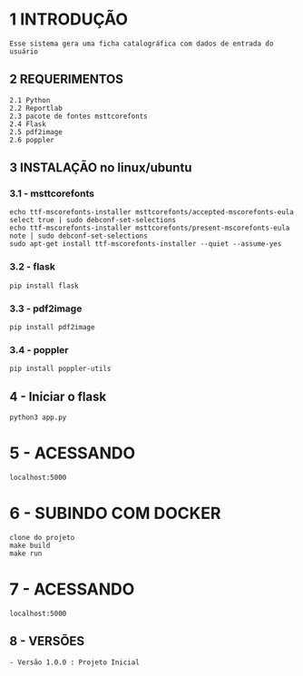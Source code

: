 # 1 INTRODUÇÃO
    Esse sistema gera uma ficha catalográfica com dados de entrada do usuário
## 2 REQUERIMENTOS
    2.1 Python
    2.2 Reportlab
    2.3 pacote de fontes msttcorefonts
    2.4 Flask
    2.5 pdf2image
    2.6 poppler
## 3 INSTALAÇÃO no linux/ubuntu
### 3.1 - msttcorefonts    
    echo ttf-mscorefonts-installer msttcorefonts/accepted-mscorefonts-eula select true | sudo debconf-set-selections
    echo ttf-mscorefonts-installer msttcorefonts/present-mscorefonts-eula note | sudo debconf-set-selections
    sudo apt-get install ttf-mscorefonts-installer --quiet --assume-yes   
### 3.2 - flask  
    pip install flask
### 3.3 - pdf2image
    pip install pdf2image
### 3.4 - poppler
    pip install poppler-utils
## 4 - Iniciar o flask
    python3 app.py

# 5 - ACESSANDO
    localhost:5000


# 6 - SUBINDO COM DOCKER   
    clone do projeto
    make build
    make run

# 7 - ACESSANDO
    localhost:5000

## 8 - VERSÕES
    - Versão 1.0.0 : Projeto Inicial


